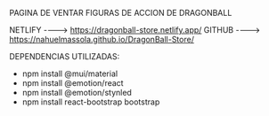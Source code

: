 PAGINA DE VENTAR FIGURAS DE ACCION DE DRAGONBALL

NETLIFY ----> https://dragonball-store.netlify.app/
GITHUB  ----> https://nahuelmassola.github.io/DragonBall-Store/

DEPENDENCIAS UTILIZADAS:

- npm install @mui/material
- npm install @emotion/react
- npm install @emotion/stynled
- npm install react-bootstrap bootstrap